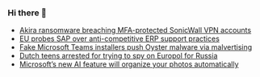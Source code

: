 ### Hi there 👋

<!--START_SECTION:feed-->
* [Akira ransomware breaching MFA-protected SonicWall VPN accounts](https://www.bleepingcomputer.com/news/security/akira-ransomware-breaching-mfa-protected-sonicwall-vpn-accounts/)
* [EU probes SAP over anti-competitive ERP support practices](https://www.bleepingcomputer.com/news/legal/eu-probes-sap-over-anti-competitive-erp-support-practices/)
* [Fake Microsoft Teams installers push Oyster malware via malvertising](https://www.bleepingcomputer.com/news/security/fake-microsoft-teams-installers-push-oyster-malware-via-malvertising/)
* [Dutch teens arrested for trying to spy on Europol for Russia](https://www.bleepingcomputer.com/news/security/dutch-teens-arrested-for-trying-to-spy-on-europol-for-russia/)
* [Microsoft’s new AI feature will organize your photos automatically](https://www.bleepingcomputer.com/news/microsoft/microsofts-new-ai-feature-will-organize-your-photos-automatically/)
<!--END_SECTION:feed-->

<!--
**frankenk/frankenk** is a ✨ _special_ ✨ repository because its `README.md` (this file) appears on your GitHub profile.

Here are some ideas to get you started:

- 🔭 I’m currently working on ...
- 🌱 I’m currently learning ...
- 👯 I’m looking to collaborate on ...
- 🤔 I’m looking for help with ...
- 💬 Ask me about ...
- 📫 How to reach me: ...
- 😄 Pronouns: ...
- ⚡ Fun fact: ...
-->



